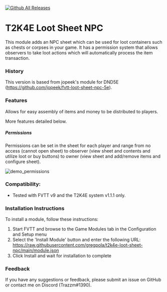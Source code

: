 [![Github All Releases](https://img.shields.io/github/downloads/gregpola/fvtt-loot-sheet-t2k4e/total.svg)]() 
<!-- [![Donate](https://img.shields.io/badge/Donate-BuyMeACoffee-green.svg)](https://www.buymeacoffee.com/ChalkOne) -->
# T2K4E Loot Sheet NPC

This module adds an NPC sheet which can be used for loot containers such as chests or corpses in your game. It has a permission system that allows observers to take loot actions which will automatically process the item transaction. 

### History

This version is based from jopeek's module for DND5E (https://github.com/jopeek/fvtt-loot-sheet-npc-5e).

### Features

Allows for easy assembly of items and money to be distributed to players.

More features detailed below.

##### Permissions
Permissions can be set in the sheet for each player and range from no access (cannot open sheet) to observer (view sheet and contents and utilize loot or buy buttons) to owner (view sheet and add/remove items and configure sheet).

[//]: # (TODO Update image)
![demo_permissions](https://thumbs.gfycat.com/CaringWildKoi-size_restricted.gif)

[//]: # (##### Shopkeeper Sheet)

[//]: # (Can be used to create an inventory of a shopkeeper to allow players to peruse their inventory. Prices are listed next to each item.)

[//]: # ()
[//]: # (![demo_inventory]&#40;https://raw.githubusercontent.com/gregpola/fvtt-loot-sheet-t2k4e/main/images/demo_inventory.jpg&#41;)

[//]: # (##### Price Modifier)

[//]: # (Prices can be adjusted by percentage for all owned items.)

[//]: # ()
[//]: # (![price_modifier]&#40;https://thumbs.gfycat.com/WelloffFortunateInganue-size_restricted.gif&#41;)

[//]: # ()
[//]: # (A Biography tab is also available.)

[//]: # ()
[//]: # (![demo_biography]&#40;https://raw.githubusercontent.com/gregpola/fvtt-loot-sheet-y2k4e/master/images/demo_biography.jpg&#41;)

### Compatibility:
- Tested with FVTT v9 and the T2K4E system v1.1.1 only.

### Installation Instructions

To install a module, follow these instructions:

1. Start FVTT and browse to the Game Modules tab in the Configuration and Setup menu
2. Select the 'Install Module' button and enter the following URL: https://raw.githubusercontent.com/gregpola/t2k4e-loot-sheet-npc/main/module.json
3. Click Install and wait for installation to complete 

### Feedback

If you have any suggestions or feedback, please submit an issue on GitHub or contact me on Discord (Trazzm#1390).
